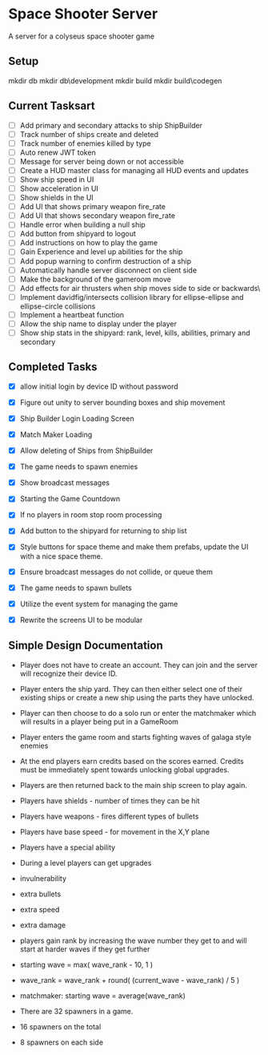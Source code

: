 # Space Shooter Server

A server for a colyseus space shooter game

## Setup

mkdir db
mkdir db\development
mkdir build
mkdir build\codegen

## Current Tasksart

- [ ] Add primary and secondary attacks to ship ShipBuilder
- [ ] Track number of ships create and deleted
- [ ] Track number of enemies killed by type
- [ ] Auto renew JWT token
- [ ] Message for server being down or not accessible
- [ ] Create a HUD master class for managing all HUD events and updates
- [ ] Show ship speed in UI
- [ ] Show acceleration in UI
- [ ] Show shields in the UI
- [ ] Add UI that shows primary weapon fire_rate
- [ ] Add UI that shows secondary weapon fire_rate
- [ ] Handle error when building a null ship
- [ ] Add button from shipyard to logout
- [ ] Add instructions on how to play the game
- [ ] Gain Experience and level up abilities for the ship
- [ ] Add popup warning to confirm destruction of a ship
- [ ] Automatically handle server disconnect on client side
- [ ] Make the background of the gameroom move
- [ ] Add effects for air thrusters when ship moves side to side or backwards\
- [ ] Implement davidfig/intersects collision library for ellipse-ellipse and ellipse-circle collisions
- [ ] Implement a heartbeat function
- [ ] Allow the ship name to display under the player
- [ ] Show ship stats in the shipyard: rank, level, kills, abilities, primary and secondary

## Completed Tasks

- [x] allow initial login by device ID without password
- [x] Figure out unity to server bounding boxes and ship movement
- [x] Ship Builder Login Loading Screen
- [x] Match Maker Loading
- [x] Allow deleting of Ships from ShipBuilder
- [x] The game needs to spawn enemies
- [x] Show broadcast messages
- [x] Starting the Game Countdown
- [x] If no players in room stop room processing
- [x] Add button to the shipyard for returning to ship list
- [x] Style buttons for space theme and make them prefabs, update the UI with a nice space theme.
- [x] Ensure broadcast messages do not collide, or queue them
- [x] The game needs to spawn bullets
- [x] Utilize the event system for managing the game
- [x] Rewrite the screens UI to be modular


## Simple Design Documentation

- Player does not have to create an account. They can join and the server will recognize their device ID.
- Player enters the ship yard. They can then either select one of their existing ships or create a new ship using the parts they have unlocked.
- Player can then choose to do a solo run or enter the matchmaker which will results in a player being put in a GameRoom
- Player enters the game room and starts fighting waves of galaga style enemies
- At the end players earn credits based on the scores earned. Credits must be immediately spent towards unlocking global upgrades.
- Players are then returned back to the main ship screen to play again.

- Players have shields - number of times they can be hit
- Players have weapons - fires different types of bullets
- Players have base speed - for movement in the X,Y plane
- Players have a special ability

- During a level players can get upgrades
- invulnerability
- extra bullets
- extra speed
- extra damage

- players gain rank by increasing the wave number they get to and will start at harder waves if they get further

- starting wave = max( wave_rank - 10, 1 )
- wave_rank = wave_rank + round( (current_wave - wave_rank) / 5 )
- matchmaker: starting wave = average(wave_rank)

- There are 32 spawners in a game.
- 16 spawners on the total
- 8 spawners on each side
